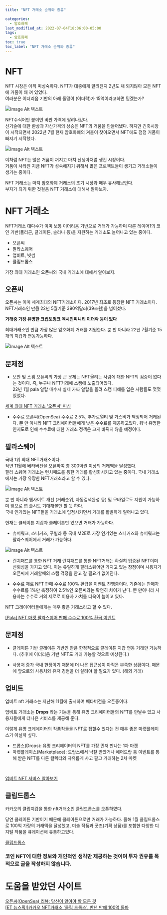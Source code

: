```yaml
---
title: "NFT 거래소 순위와 종류"

categories:
  - 암호화폐
last_modified_at: 2022-07-04T18:06:00-05:00
tags:
  - 암호화폐
toc: true
toc_label: "NFT 거래소 순위와 종류"
---
```


# NFT
NFT 시장은 아직 미성숙하다. NFT가 대중에게 알려진지 2년도 채 되지않아 모든 NFT에 거품이 꽤 껴 있었다.<br>
여러분은 이더리움 기반의 아래 돌맹이 (이더락)가 15억이라고하면 믿겠는가?<br>

![Image Alt 텍스트](/assets/img/crypto/220704/ethstone.jpeg) <br>

NFT수식어만 붙이면 비싼 가격에 팔려나갔다.<br>
신기술에 대한 환상과 자산가격의 상승은 NFT의 거품을 만들어냈다. 하지만 긴축시장이 시작되면서 2022년 7월 현재 암호화폐의 겨울이 찾아오면서 NFT에도 점점 거품이 빠지기 시작했다. <br>

![Image Alt 텍스트](/assets/img/crypto/220704/nft.jpeg) <br>

이처럼 NFT는 많은 거품이 꺼지고 마치 신생아처럼 생긴 시장이다.<br>
거품이 사라진 지금 NFT가 성숙해지기 위해서 많은 프로젝트들이 생기고 거래소들이 생기는 중이다. 

NFT 거래소는 마치 암호화폐 거래소의 초기 시장과 매우 유사해보인다. <br>
부자가 되기 위한 첫걸음 NFT 거래소에 대해서 알아보자.

# NFT 거래소
NFT거래소 대다수가 이미 보통 이더리움 기반으로 거래가 가능하며 다른 레이어1의 코인 기반(폴리곤, 클레이튼, 솔라나 등)을 지원하는 거래소도 늘어나고 있는 중이다. <br>

- 오픈씨
- 팔라스퀘어
- 업비트, 빗썸
- 클립드롭스

가장 최대 거래소인 오픈씨와 국내 거래소에 대해서 알아보자.

## 오픈씨
오픈씨는 이미 세계최대의 NFT거래소이다. 2017년 최초로 등장한 NFT 거래소이다. <Br>
NFT거래소인 만큼 22년 5월기준 390억달러(39조원)을 넘어섰다. <br>

**거래중 가장 유명한 크립토펑크 엑시인피니티 이더락 등이 있다**

최대거래소인 만큼 가장 많은 암호화폐 거래를 지원한다. 뿐 만 아니라 22년 7월기준 15개의 지갑과 연동가능하다.

![Image Alt 텍스트](/assets/img/crypto/220704/opensea_wallet.png) <br>


## 문제점
- 보안 및 스캠
오픈씨의 가장 큰 문제는 NFT올리는 사람에 대한 NFT의 검증이 없다는 것이다. 즉, 누구나 NFT거래에 스캠에 노출되어있다. <br>
22년 1월 pala 알랍 매수시 실제 가짜 알랍을 올려 스캠 피해를 입은 사람들도 몇몇 있었다.<br>

[세계 최대 NFT 거래소 '오픈씨' 피싱](https://www.etnews.com/20220221000220)<Br>

- 수수료
오픈씨(OpenSea) 수수료	2.5%, 추가로열티 및 가스비가 책정되어 거래된다. 뿐 만 아니라 NFT 크리에이터들에게 낮은 수수료를 제공하고있다. 워낙 유명한 인지도로 인해 수수료에 대한 거래소 정책은 크게 바뀌지 않을 예정이다.

## 팔라스퀘어
국내 1위 최대 NFT거래소이다. <br>
작년 11월에 베타버전을 오픈하여 총 300억원 이상의 거래액을 달성했다.<br>
팔라 스퀘어 거래소는 런치패드를 통한 거래를 활성화시키고 있는 중이다. 국내 거래소에서는 가장 유망한 NFT거래소라고 할 수 있다.

![Image Alt 텍스트](/assets/img/crypto/220704/palasquare.png) <br>

뿐 만 아니라 웹사이트 개선 (거래순위, 자동검색완성 등) 및 모바일로도 지원이 가능하며 앞으로 앱 출시도 기대해볼만 할 듯 하다.<br>
국내 인기있는 NFT들을 거래소에 입점시키면서 거래를 활발하게 일어나고 있다. <br>

현재는 클레이튼 지갑과 클레이튼만 있으면 거래가 가능하다.

- 슈퍼워크, 스니커즈, 푸빌라 등 
국내 M2E로 가장 인기있는 스니커즈와 슈퍼워크는 팔라스퀘어에서 거래가 가능하다. <br>

![Image Alt 텍스트](/assets/img/crypto/220704/palasquare_2.png) <br>

- 런치패드를 통한 NFT 거래
런치패드를 통한 NFT거래는 확실히 입증된 NFT이며 신뢰성을 가지고 있다. 이는 유일하게 팔라스퀘어만 가지고 있는 장점이며 사용자가 오픈씨에 거래할때의 스캠 걱정을 안고 갈 필요가 없어진다.

- 수수료 제로
NFT 판매 수수료 100% 환급을 이벤트 진행중이다. 기존에는 판매자 수수료를 1%만 측정하여 2.5%인 오픈씨와는 확연히 차이가 난다. 뿐 만아니라 사용자는 수수료 거의 제로로 이용자 가치를 더욱이 높이고 있다.<br>

NFT 크레이어터들에게는 매우 좋은 거래소라고 할 수 있다.<br>

[[Pala] NFT 마켓 팔라스퀘어 판매 수수료 100% 환급 이벤트](https://medium.com/@attention.pala/pala-nft-%EB%A7%88%EC%BC%93-%ED%8C%94%EB%9D%BC%EC%8A%A4%ED%80%98%EC%96%B4-%ED%8C%90%EB%A7%A4-%EC%88%98%EC%88%98%EB%A3%8C-100-%ED%99%98%EA%B8%89-%EC%9D%B4%EB%B2%A4%ED%8A%B8-11df38e19e45)<br>

## 문제점
- 클레이튼 기반
클레이튼 기반인 만큼 한정적으로 클레이튼 지갑 연동 거래만 가능하다. (추후에 이더리움 기반 NFT도 거래 가능할 것으로 예상된다.)<br>

- 사용처 증가
국내 한정이기 때문에 더 나은 접근성이 아직은 부족한 상황이다. 때문에 앞으로의 사용처와 유저 경험을 더 살려야 할 필요가 있다. (해외 거래)

## 업비트
업비트 nft 거래소는 지난해 11월에 출시하여 베타버전을 오픈중이다.<br>

업비트 거래소는 **Drops** 라는 기능을 통해 유명 크리에이터들의 NFT를 만날수 있고 사용자들에게 더나은 서비스를 제공해 준다. <br>

이렇게 유명 크레에이터의 작품작들을 NFT로 접할수 있다는 건 매우 좋은 마켓플레이스가 아닐까 싶다.

- 드롭스(Drops): 유명 크리에이터의 NFT를 가장 먼저 만나는 1차 마켓
- 마켓플레이스(Marketplace): 드랍스에서 낙찰 받았거나 에어드랍 등 이벤트를 통해 받은 NFT를 다른 컬렉터와 자유롭게 사고 팔고 거래하는 2차 마켓

<br>

[업비트 NFT 서비스 알아보기](https://upbitcs.zendesk.com/hc/ko/articles/4409255887897-%EC%97%85%EB%B9%84%ED%8A%B8-NFT-%EC%84%9C%EB%B9%84%EC%8A%A4-%EC%95%8C%EC%95%84%EB%B3%B4%EA%B8%B0)


## 클립드롭스
카카오의 클립지갑을 통한 nft거래소인 클립드롭스를 오픈하였다. <br>

당연 클레이튼 기반이기 때문에 클레이튼으로만 거래가 가능하다.
올해 1월 클립드롭스로 100억 가량의 거래액을 달성했고, 미술 작품과 굿즈(기획 상품)를 포함한 다양한 디지털 작품을 큐레이션해 유통하고있다. <br>

[클립드롭스](https://klipdrops.com/)


### 코인 NFT에 대한 정보와 개인적인 생각만 제공하는 것이며 투자 권유를 목적으로 글을 작성하지 않습니다.

# 도움을 받았던 사이트
[오픈씨(OpenSea) 리뷰: 당신이 알아야 할 모든 것](https://kr.beincrypto.com/learn-kr/%EC%98%A4%ED%94%88%EC%94%A8opensea-%EB%A6%AC%EB%B7%B0-%EB%8B%B9%EC%8B%A0%EC%9D%B4-%EC%95%8C%EC%95%84%EC%95%BC-%ED%95%A0-%EB%AA%A8%EB%93%A0-%EA%B2%83/)<br>
[[ET 뉴스픽!]카카오 NFT거래소 '클립 드롭스', 반년 만에 100억 돌파](https://www.etnews.com/20220114000122)